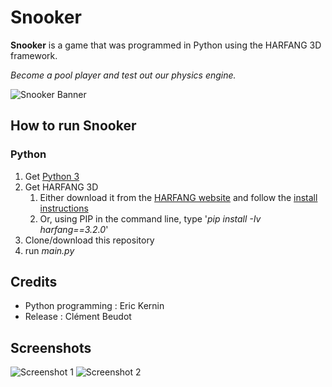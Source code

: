 # Snooker

**Snooker** is a game that was programmed in Python using the HARFANG 3D framework.

*Become a pool player and test out our physics engine.*

![Snooker Banner](https://github.com/harfang3d/snooker-python-hg2/raw/main/screenshots/scene0.png)

## How to run Snooker

### Python
1. Get [Python 3](https://www.python.org/downloads/)
1. Get HARFANG 3D
	1. Either download it from the [HARFANG website](https://www.harfang3d.com/releases/3.2.0/) and follow the [install instructions](https://www.harfang3d.com/docs/3.2.0/man.cpython/)
	1. Or, using PIP in the command line, type '*pip install -Iv harfang==3.2.0*'
1. Clone/download this repository
1. run *main.py*

## Credits
* Python programming : Eric Kernin
* Release : Clément Beudot

## Screenshots
![Screenshot 1](https://github.com/harfang3d/snooker-python-hg2/raw/main/screenshots/scene1.png)
![Screenshot 2](https://github.com/harfang3d/snooker-python-hg2/raw/main/screenshots/scene2.png)
